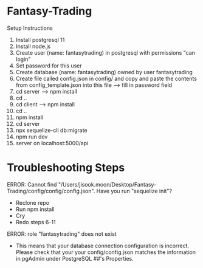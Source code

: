 # Fantasy-Trading

Setup Instructions
  1. Install postgresql 11
  2. Install node.js
  3. Create user (name: fantasytrading) in postgresql with permissions "can login"
  4. Set password for this user
  5. Create database (name: fantasytrading) owned by user fantasytrading
  6. Create file called config.json  in config/ and copy and paste the contents from config_template.json into this file --> fill in password field
  7. cd server --> npm install
  8. cd ..
  9. cd client --> npm install
  10. cd ..
  11. npm install
  12. cd server 
  13. npx sequelize-cli db:migrate
  14. npm run dev
  15. server on localhost:5000/api
  
  # Troubleshooting Steps
  ERROR: Cannot find "/Users/jisook.moon/Desktop/Fantasy-Trading/config/config/config.json". Have you run "sequelize init"?
  - Reclone repo
  - Run npm install
  - Cry
  - Redo steps 6-11
  
  ERROR: role "fantasytrading" does not exist
  - This means that your database connection configuration is incorrect. Please check that your your config/config.json matches the information in pgAdmin under PostgreSQL ##'s Properties.
